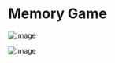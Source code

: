 # Memory Game

![image](https://github.com/Sashok9203/MemoryGame/assets/56803757/b54fc851-c79a-4773-b2e3-803098aef885)

![image](https://github.com/Sashok9203/MemoryGame/assets/56803757/d38965f9-b106-4732-a03d-360d16eb21b0)

